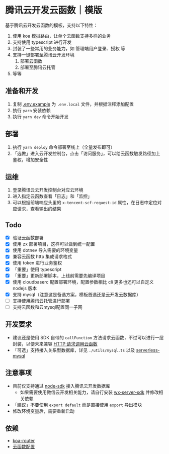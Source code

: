 # 腾讯云开发云函数｜模版

基于腾讯云开发云函数的模板，支持以下特性：

1. 使用 koa 模拟路由，让单个云函数支持多样的业务
2. 支持使用 typescript 进行开发
3. 封装了一些常用的业务能力，如 管理端用户登录、授权 等
4. 支持一键部署至腾讯云开发环境
   1. 部署云函数
   2. 部署至腾讯云托管
5. 等等

## 准备和开发

1. 复制 [.env.example](./.env.example) 为 `.env.local` 文件，并根据注释添加配置
2. 执行 `yarn` 安装依赖
3. 执行 `yarn dev` 命令开始开发

## 部署

1. 执行 `yarn deploy` 命令部署至线上（全量发布即可）
2. 「选做」进入云开发控制台，点击「访问服务」，可以给云函数触发路径加上鉴权，增加安全性

## 运维

1. 登录腾讯云云开发控制台对应云环境
2. 进入指定云函数查看「日志」和「监控」
3. 可以根据前端响应头里的 `x-tencent-scf-request-id` 属性，在日志中定位对应请求，查看输出的结果

## Todo

+ [x] 验证云函数部署
+ [x] 使用 zx 部署项目，这样可以做到统一配置
+ [x] 使用 dotnev 导入需要的环境变量
+ [x] 兼容云函数 http 集成请求格式
+ [x] 使用 token 进行业务鉴权
+ [x] 「重要」使用 typescript
+ [x] 「重要」更新部署脚本，上线前需要先编译项目
+ [x] 使用 cloudbaserc 配置部署环境，配置参数相比 cli 更多也还可以自定义 nodejs 版本
+ [x] 支持 mysql（注意这是备选方案，模板首选还是云开发云数据库）
+ [ ] 支持使用腾讯云托管进行部署
+ [ ] 支持云函数和云mysql配置同一子网

## 开发要求

+ 建议还是使用 SDK 自带的 `callFunction` 方法请求云函数，不过可以进行一层封装，以便未来兼容 [HTTP 请求调用云函数](https://docs.cloudbase.net/service/access-cloud-function.html#kua-yu-chu-li)
+ 「可选」支持接入关系型数据库，详见 `./utils/mysql.ts` 以及 [serverless-mysql](https://github.com/jeremydaly/serverless-mysql)

## 注意事项

+ 目前仅支持通过 [node-sdk](https://docs.cloudbase.net/api-reference/server/node-sdk/database/database.html) 接入腾讯云开发数据库
  + 如果需要使用微信云开发相关能力，请自行安装 [wx-server-sdk](https://developers.weixin.qq.com/miniprogram/dev/wxcloud/guide/functions/wx-server-sdk.html) 并修改相关依赖
+ 「建议」不要使用 `export default` 而是直接使用 `export` 导出模块
+ 修改环境变量后，需要重新启动

## 依赖

+ [koa-router](https://github.com/koajs/router/blob/master/API.md)
+ [云函数配置](https://docs.cloudbase.net/cli-v1/functions/configs.html)
